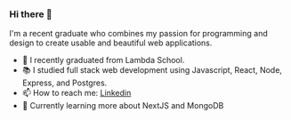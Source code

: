 ### Hi there 👋

I'm a recent graduate who combines my passion for programming and design to create usable and beautiful web applications.

- 🔭 I recently graduated from Lambda School.
- 📚 I studied full stack web development using Javascript, React, Node, Express, and Postgres.
- 📫 How to reach me: [Linkedin](https://www.linkedin.com/in/ryanpdesigns)
- 🌱 Currently learning more about NextJS and MongoDB

